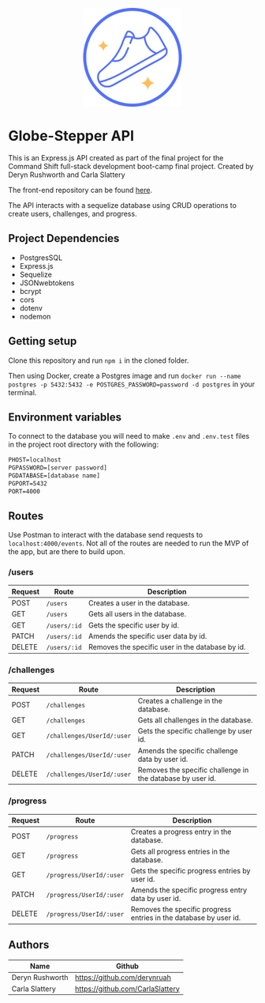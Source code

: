 <p align="center"><img height="200" src="https://github.com/derynruah/globe-stepper-backend/blob/main/GlobeStepper%20(1).png">
</p>

# Globe-Stepper API


This is an Express.js API created as part of the final project for the Command Shift full-stack development boot-camp final project. Created by Deryn Rushworth and Carla Slattery

The front-end repository can be found [here](https://github.com/CarlaSlattery/Globe-Stepper).

The API interacts with a sequelize database using CRUD operations to create users, challenges, and progress.

## Project Dependencies
- PostgresSQL
- Express.js
- Sequelize
- JSONwebtokens
- bcrypt
- cors
- dotenv
- nodemon

## Getting setup

Clone this repository and run ```npm i``` in the cloned folder.

Then using Docker, create a Postgres image and run  ```docker run --name postgres -p 5432:5432 -e POSTGRES_PASSWORD=password -d postgres``` in your terminal.

## Environment variables

To connect to the database you will need to make ```.env``` and ```.env.test``` files in the project root directory with the following:

```PGUSER=[server name]
PHOST=localhost
PGPASSWORD=[server password]
PGDATABASE=[database name]
PGPORT=5432
PORT=4000
```

## Routes

Use Postman to interact with the database send requests to ```localhost:4000/events```. Not all of the routes are needed to run the MVP of the app, but are there to build upon.

### /users

| Request | Route | Description |
| ----- | ----- | ----- |
|POST|```/users```| Creates a user in the database.|
|GET|```/users```| Gets all users in the database.|
|GET|```/users/:id```| Gets the specific user by id.|
|PATCH|```/users/:id```| Amends the specific user data by id.|
|DELETE|```/users/:id```| Removes the specific user in the database by id.|

### /challenges

| Request | Route | Description |
| ----- | ----- | ----- |
|POST|```/challenges```| Creates a challenge in the database.|
|GET|```/challenges```| Gets all challenges in the database.|
|GET|```/challenges/UserId/:user```| Gets the specific challenge by user id.|
|PATCH|```/challenges/UserId/:user```| Amends the specific challenge data by user id.|
|DELETE|```/challenges/UserId/:user```| Removes the specific challenge in the database by user id.|

### /progress

| Request | Route | Description |
| ----- | ----- | ----- |
|POST|```/progress```| Creates a progress entry in the database.|
|GET|```/progress```| Gets all progress entries in the database.|
|GET|```/progress/UserId/:user```| Gets the specific progress entries by user id.|
|PATCH|```/progress/UserId/:user```| Amends the specific progress entry data by user id.|
|DELETE|```/progress/UserId/:user```| Removes the specific progress entries in the database by user id.|

## Authors

| Name | Github |
| ----- | ----- |
|Deryn Rushworth|https://github.com/derynruah|
|Carla Slattery|https://github.com/CarlaSlattery|

